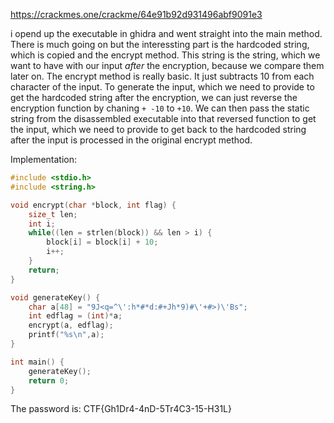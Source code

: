 https://crackmes.one/crackme/64e91b92d931496abf9091e3

i opend up the executable in ghidra and went straight into the main method.
There is much going on but the interessting part is the hardcoded string, which is copied and the encrypt method.
This string is the string, which we want to have with our input *after* the encryption, because we compare them later on.
The encrypt method is really basic. It just subtracts 10 from each character of the input.
To generate the input, which we need to provide to get the hardcoded string after the encryption, we can just reverse the
encryption function by chaning `+ -10` to `+10`.
We can then pass the static string from the disassembled executable into that reversed function to get the input, which we
need to provide to get back to the hardcoded string after the input is processed in the original encrypt method.

Implementation:
```c
#include <stdio.h>
#include <string.h>

void encrypt(char *block, int flag) {
    size_t len;
    int i;
    while((len = strlen(block)) && len > i) {
        block[i] = block[i] + 10;
        i++;
    }
    return;
}

void generateKey() {
    char a[48] = "9J<q=^\':h*#*d:#+Jh*9)#\'+#>)\'Bs";
    int edflag = (int)*a;
    encrypt(a, edflag);
    printf("%s\n",a);
}

int main() {
    generateKey();
    return 0;
}
```
The password is: CTF{Gh1Dr4-4nD-5Tr4C3-15-H31L}

